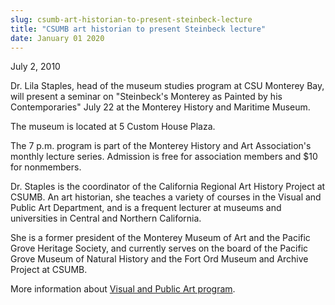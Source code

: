 ```yaml
---
slug: csumb-art-historian-to-present-steinbeck-lecture
title: "CSUMB art historian to present Steinbeck lecture"
date: January 01 2020
---
```


 
<p>July 2, 2010</p>
<p>
  Dr. Lila Staples, head of the museum studies program at CSU Monterey Bay, will
  present a seminar on "Steinbeck's Monterey as Painted by his Contemporaries"
  July 22 at the Monterey History and Maritime Museum.
</p>
<p>The museum is located at 5 Custom House Plaza.</p>
<p>
  The 7 p.m. program is part of the Monterey History and Art Association's
  monthly lecture series. Admission is free for association members and $10 for
  nonmembers.
</p>
<p>
  Dr. Staples is the coordinator of the California Regional Art History Project
  at CSUMB. An art historian, she teaches a variety of courses in the Visual and
  Public Art Department, and is a frequent lecturer at museums and universities
  in Central and Northern California.
</p>
<p>
  She is a former president of the Monterey Museum of Art and the Pacific Grove
  Heritage Society, and currently serves on the board of the Pacific Grove
  Museum of Natural History and the Fort Ord Museum and Archive Project at
  CSUMB.
</p>
<p>
  More information about
  <a href="https://csumb.edu/vpa">Visual and Public Art program</a>.
</p>
 
